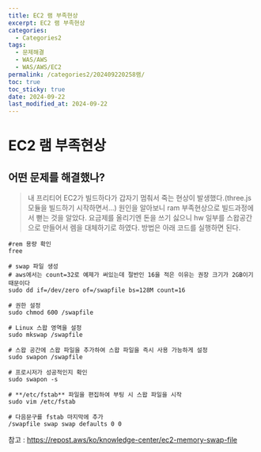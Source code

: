 ```yaml
---
title: EC2 램 부족현상
excerpt: EC2 램 부족현상
categories:
  - Categories2
tags:
  - 문제해결
  - WAS/AWS
  - WAS/AWS/EC2
permalink: /categories2/202409220258램/
toc: true
toc_sticky: true
date: 2024-09-22
last_modified_at: 2024-09-22
---
```

# EC2 램 부족현상

## 어떤 문제를 해결했나?
> 내 프리티어 EC2가 빌드하다가 갑자기 멈춰서 죽는 현상이 발생했다.(three.js 모듈을 빌드하기 시작하면서...) 원인을 알아보니 ram 부족현상으로 빌드과정에서 뻗는 것을 알았다. 요금제를 올리기엔 돈을 쓰기 싫으니 hw 일부를 스왑공간으로 만들어서 렘을 대체하기로 하였다.
> 방법은 아래 코드를 실행하면 된다.


```shell
#rem 용량 확인
free

# swap 파일 생성
# aws에서는 count=32로 예제가 써있는데 절반인 16을 적은 이유는 권장 크기가 2GB이기 때문이다 
sudo dd if=/dev/zero of=/swapfile bs=128M count=16

# 권한 설정
sudo chmod 600 /swapfile

# Linux 스왑 영역을 설정
sudo mkswap /swapfile

# 스왑 공간에 스왑 파일을 추가하여 스왑 파일을 즉시 사용 가능하게 설정
sudo swapon /swapfile

# 프로시저가 성공적인지 확인
sudo swapon -s

# **/etc/fstab** 파일을 편집하여 부팅 시 스왑 파일을 시작
sudo vim /etc/fstab

# 다음문구를 fstab 마지막에 추가
/swapfile swap swap defaults 0 0

```


참고 : https://repost.aws/ko/knowledge-center/ec2-memory-swap-file
